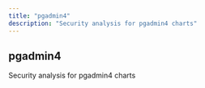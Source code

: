 ```yaml
---
title: "pgadmin4"
description: "Security analysis for pgadmin4 charts"
---
```


## pgadmin4

Security analysis for pgadmin4 charts
